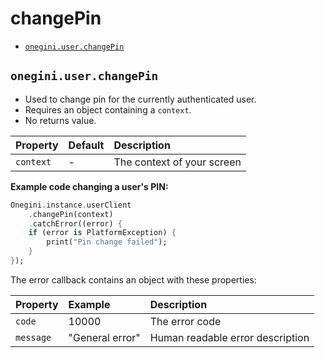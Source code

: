 # changePin

- [`onegini.user.changePin`](#)

## `onegini.user.changePin`

- Used to change pin  for the currently authenticated user.
- Requires an object containing a `context`.
- No returns value.

| Property  | Default | Description                |
| :-------- | :------ | :------------------------- |
| `context` | -       | The context of your screen |

**Example code changing a user's PIN:**

```dart
Onegini.instance.userClient
    .changePin(context)
    .catchError((error) {
    if (error is PlatformException) {
        print("Pin change failed");
    }
});
```

The error callback contains an object with these properties:

| Property  | Example         | Description                      |
| :-------- | :-------------- | :------------------------------- |
| `code`    | 10000           | The error code                   |
| `message` | "General error" | Human readable error description |
